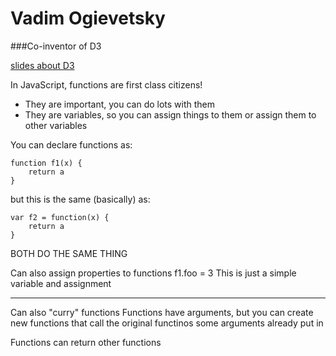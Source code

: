 Vadim Ogievetsky
================
###Co-inventor of D3


[slides about D3](vadim.ogievetsky.com/IntroD3)

In JavaScript, functions are first class citizens!

* They are important, you can do lots with them
* They are variables, so you can assign things to them or assign them to other variables

You can declare functions as:

	function f1(x) {
		return a
	}

but this is the same (basically) as:

	var f2 = function(x) {
		return a
	}

BOTH DO THE SAME THING

Can also assign properties to functions
f1.foo = 3
This is just a simple variable and assignment

---------------------------------------------------

Can also "curry" functions
Functions have arguments, but you can create new functions that call the original functinos some arguments already put in

Functions can return other functions
